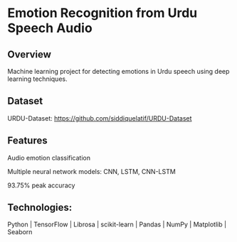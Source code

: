 # Emotion Recognition from Urdu Speech Audio
## Overview
Machine learning project for detecting emotions in Urdu speech using deep learning techniques.
## Dataset
URDU-Dataset: https://github.com/siddiquelatif/URDU-Dataset
## Features
Audio emotion classification

Multiple neural network models: CNN, LSTM, CNN-LSTM

93.75% peak accuracy
## Technologies:
Python | TensorFlow | Librosa | scikit-learn | Pandas | NumPy | Matplotlib | Seaborn
